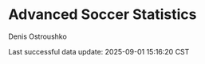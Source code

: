 # Advanced Soccer Statistics
Denis Ostroushko

<!-- gfm -->

Last successful data update: 2025-09-01 15:16:20 CST

